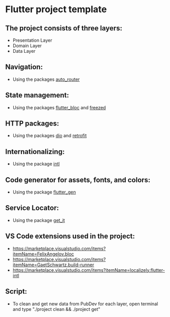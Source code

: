 # Flutter project template

## The project consists of three layers:

- Presentation Layer
- Domain Layer
- Data Layer

## Navigation:

- Using the packages [auto_router](https://pub.dev/packages/auto_route)

## State management:

- Using the packages [flutter_bloc](https://pub.dev/packages/flutter_bloc) and [freezed](https://pub.dev/packages/freezed)

## HTTP packages:

- Using the packages [dio](https://pub.dev/packages/dio) and [retrofit](https://pub.dev/packages/retrofit)

## Internationalizing:

- Using the package [intl](https://pub.dev/packages/intl)

## Code generator for assets, fonts, and colors:

- Using the package [flutter_gen](https://pub.dev/packages/flutter_gen)

## Service Locator:

- Using the package [get_it](https://pub.dev/packages/get_it)

## VS Code extensions used in the project:

- https://marketplace.visualstudio.com/items?itemName=FelixAngelov.bloc
- https://marketplace.visualstudio.com/items?itemName=GaetSchwartz.build-runner
- https://marketplace.visualstudio.com/items?itemName=localizely.flutter-intl

## Script:

- To clean and get new data from PubDev for each layer, open terminal and type "./project clean && ./project get"
